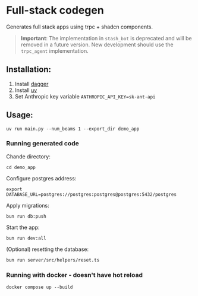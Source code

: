 # Full-stack codegen

Generates full stack apps using trpc + shadcn components.

> **Important**: The implementation in `stash_bot` is deprecated and will be removed in a future version.
> New development should use the `trpc_agent` implementation.

## Installation:

1. Install [dagger](https://docs.dagger.io/install/)
2. Install [uv](https://docs.astral.sh/uv/getting-started/installation/)
3. Set Anthropic key variable `ANTHROPIC_API_KEY=sk-ant-api`

## Usage:

`uv run main.py --num_beams 1 --export_dir demo_app`

### Running generated code

Chande directory:

`cd demo_app`

Configure postgres address:

`export DATABASE_URL=postgres://postgres:postgres@postgres:5432/postgres`

Apply migrations:

`bun run db:push`

Start the app:

`bun run dev:all`

(Optional) resetting the database:

`bun run server/src/helpers/reset.ts `

### Running with docker - doesn't have hot reload

`docker compose up --build`
